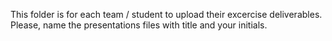 This folder is for each team / student to upload their excercise deliverables. 
Please, name the presentations files with title and your initials.